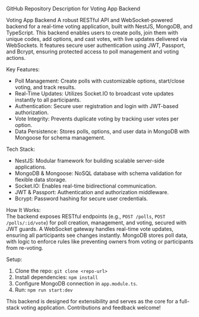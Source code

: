 GitHub Repository Description for Voting App Backend

Voting App Backend
A robust RESTful API and WebSocket-powered backend for a real-time voting application, built with NestJS, MongoDB, and TypeScript. This backend enables users to create polls, join them with unique codes, add options, and cast votes, with live updates delivered via WebSockets. It features secure user authentication using JWT, Passport, and Bcrypt, ensuring protected access to poll management and voting actions.  

Key Features:  
- Poll Management: Create polls with customizable options, start/close voting, and track results.  
- Real-Time Updates: Utilizes Socket.IO to broadcast vote updates instantly to all participants.  
- Authentication: Secure user registration and login with JWT-based authorization.  
- Vote Integrity: Prevents duplicate voting by tracking user votes per option.  
- Data Persistence:  Stores polls, options, and user data in MongoDB with Mongoose for schema management.  

Tech Stack:  
- NestJS: Modular framework for building scalable server-side applications.  
- MongoDB & Mongoose: NoSQL database with schema validation for flexible data storage.  
- Socket.IO: Enables real-time bidirectional communication.  
- JWT & Passport: Authentication and authorization middleware.  
- Bcrypt: Password hashing for secure user credentials.  

How It Works:  
The backend exposes RESTful endpoints (e.g., `POST /polls`, `POST /polls/:id/vote`) for poll creation, management, and voting, secured with JWT guards. A WebSocket gateway handles real-time vote updates, ensuring all participants see changes instantly. MongoDB stores poll data, with logic to enforce rules like preventing owners from voting or participants from re-voting.



Setup:  
1. Clone the repo: `git clone <repo-url>`  
2. Install dependencies: `npm install`  
3. Configure MongoDB connection in `app.module.ts`.  
4. Run: `npm run start:dev`  

This backend is designed for extensibility and serves as the core for a full-stack voting application. Contributions and feedback welcome!
